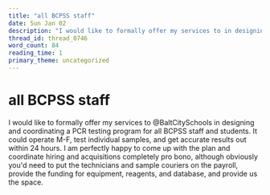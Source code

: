 ```yaml
---
title: "all BCPSS staff"
date: Sun Jan 02
description: "I would like to formally offer my services to in designing and coordinating a PCR testing program for all BCPSS staff and students."
thread_id: thread_0746
word_count: 84
reading_time: 1
primary_theme: uncategorized
---
```


# all BCPSS staff

I would like to formally offer my services to @BaltCitySchools in designing and coordinating a PCR testing program for all BCPSS staff and students. It could operate M-F, test individual samples, and get accurate results out within 24 hours. I am perfectly happy to come up with the plan and coordinate hiring and acquisitions completely pro bono, although obviously you'd need to put the technicians and sample couriers on the payroll, provide the funding for equipment, reagents, and database, and provide us the space.